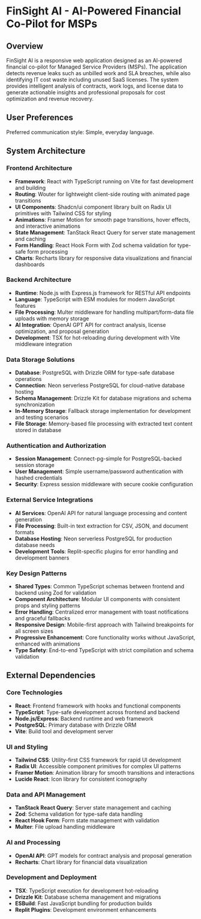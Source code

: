 # FinSight AI - AI-Powered Financial Co-Pilot for MSPs

## Overview

FinSight AI is a responsive web application designed as an AI-powered financial co-pilot for Managed Service Providers (MSPs). The application detects revenue leaks such as unbilled work and SLA breaches, while also identifying IT cost waste including unused SaaS licenses. The system provides intelligent analysis of contracts, work logs, and license data to generate actionable insights and professional proposals for cost optimization and revenue recovery.

## User Preferences

Preferred communication style: Simple, everyday language.

## System Architecture

### Frontend Architecture
- **Framework**: React with TypeScript running on Vite for fast development and building
- **Routing**: Wouter for lightweight client-side routing with animated page transitions
- **UI Components**: Shadcn/ui component library built on Radix UI primitives with Tailwind CSS for styling
- **Animations**: Framer Motion for smooth page transitions, hover effects, and interactive animations
- **State Management**: TanStack React Query for server state management and caching
- **Form Handling**: React Hook Form with Zod schema validation for type-safe form processing
- **Charts**: Recharts library for responsive data visualizations and financial dashboards

### Backend Architecture
- **Runtime**: Node.js with Express.js framework for RESTful API endpoints
- **Language**: TypeScript with ESM modules for modern JavaScript features
- **File Processing**: Multer middleware for handling multipart/form-data file uploads with memory storage
- **AI Integration**: OpenAI GPT API for contract analysis, license optimization, and proposal generation
- **Development**: TSX for hot-reloading during development with Vite middleware integration

### Data Storage Solutions
- **Database**: PostgreSQL with Drizzle ORM for type-safe database operations
- **Connection**: Neon serverless PostgreSQL for cloud-native database hosting
- **Schema Management**: Drizzle Kit for database migrations and schema synchronization
- **In-Memory Storage**: Fallback storage implementation for development and testing scenarios
- **File Storage**: Memory-based file processing with extracted text content stored in database

### Authentication and Authorization
- **Session Management**: Connect-pg-simple for PostgreSQL-backed session storage
- **User Management**: Simple username/password authentication with hashed credentials
- **Security**: Express session middleware with secure cookie configuration

### External Service Integrations
- **AI Services**: OpenAI API for natural language processing and content generation
- **File Processing**: Built-in text extraction for CSV, JSON, and document formats
- **Database Hosting**: Neon serverless PostgreSQL for production database needs
- **Development Tools**: Replit-specific plugins for error handling and development banners

### Key Design Patterns
- **Shared Types**: Common TypeScript schemas between frontend and backend using Zod for validation
- **Component Architecture**: Modular UI components with consistent props and styling patterns
- **Error Handling**: Centralized error management with toast notifications and graceful fallbacks
- **Responsive Design**: Mobile-first approach with Tailwind breakpoints for all screen sizes
- **Progressive Enhancement**: Core functionality works without JavaScript, enhanced with animations
- **Type Safety**: End-to-end TypeScript with strict compilation and schema validation

## External Dependencies

### Core Technologies
- **React**: Frontend framework with hooks and functional components
- **TypeScript**: Type-safe development across frontend and backend
- **Node.js/Express**: Backend runtime and web framework
- **PostgreSQL**: Primary database with Drizzle ORM
- **Vite**: Build tool and development server

### UI and Styling
- **Tailwind CSS**: Utility-first CSS framework for rapid UI development
- **Radix UI**: Accessible component primitives for complex UI patterns
- **Framer Motion**: Animation library for smooth transitions and interactions
- **Lucide React**: Icon library for consistent iconography

### Data and API Management
- **TanStack React Query**: Server state management and caching
- **Zod**: Schema validation for type-safe data handling
- **React Hook Form**: Form state management with validation
- **Multer**: File upload handling middleware

### AI and Processing
- **OpenAI API**: GPT models for contract analysis and proposal generation
- **Recharts**: Chart library for financial data visualization

### Development and Deployment
- **TSX**: TypeScript execution for development hot-reloading
- **Drizzle Kit**: Database schema management and migrations
- **ESBuild**: Fast JavaScript bundling for production builds
- **Replit Plugins**: Development environment enhancements
